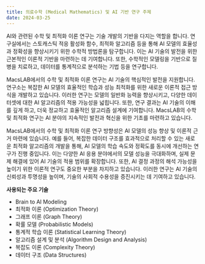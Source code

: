 ```yaml
---
title: 의료수학 (Medical Mathematics) 및 AI 기반 연구 주제
date: 2024-03-25
---
```



AI와 관련된 수학 및 최적화 이론 연구는 기술 개발의 기반을 다지는 역할을 합니다. 연구실에서는 스토캐스틱 적응 활성화 함수, 최적화 알고리즘 등을 통해 AI 모델의 효율성과 정확성을 향상시키기 위한 수학적 방법론을 탐구합니다. 이는 AI 기술의 발전을 위한 근본적인 이론적 기반을 마련하는 데 기여합니다. 또한, 수학적인 모델링을 기반으로 질병을 치료하고, 데이터를 통계적으로 분석하는 기법 등을 연구합니다.

<!--more-->

MacsLAB에서의 수학 및 최적화 이론 연구는 AI 기술의 핵심적인 발전을 지원합니다. 연구소는 복잡한 AI 모델의 효율적인 학습과 성능 최적화를 위한 새로운 이론적 접근 방식을 개발하고 있습니다. 이러한 연구는 모델의 일반화 능력을 향상시키고, 다양한 데이터셋에 대한 AI 알고리즘의 적용 가능성을 넓힙니다. 또한, 연구 결과는 AI 기술의 이해를 깊게 하고, 더욱 정교하고 효율적인 알고리즘 설계에 기여합니다. MacsLAB의 수학 및 최적화 연구는 AI 분야의 지속적인 발전과 혁신을 위한 기초를 마련하고 있습니다.

MacsLAB에서의 수학 및 최적화 이론 연구 방향성은 AI 모델의 성능 향상 및 이론적 근거 마련에 있습니다. 예를 들어, 복잡한 데이터 구조를 효과적으로 처리할 수 있는 새로운 최적화 알고리즘의 개발을 통해, AI 모델의 학습 속도와 정확도를 동시에 개선하는 연구가 진행 중입니다. 이는 다양한 AI 응용 분야에서의 모델 성능을 극대화하며, 실제 문제 해결에 있어 AI 기술의 적용 범위를 확장합니다. 또한, AI 결정 과정의 해석 가능성을 높이기 위한 이론적 연구도 중요한 부분을 차지하고 있습니다. 이러한 연구는 AI 기술의 신뢰성과 투명성을 높이며, 기술의 사회적 수용성을 증진시키는 데 기여하고 있습니다.

__사용되는 주요 기술__

- Brain to AI Modeling
- 최적화 이론 (Optimization Theory)
- 그래프 이론 (Graph Theory)
- 확률 모델 (Probabilistic Models)
- 통계적 학습 이론 (Statistical Learning Theory)
- 알고리즘 설계 및 분석 (Algorithm Design and Analysis)
- 복잡도 이론 (Complexity Theory)
- 데이터 구조 (Data Structures)
